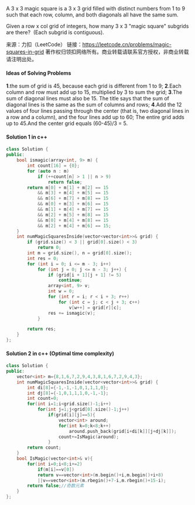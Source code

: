 A 3 x 3 magic square is a 3 x 3 grid filled with distinct numbers from 1 to 9 such that each row, column, and both diagonals all have the same sum.

Given a row x col grid of integers, how many 3 x 3 "magic square" subgrids are there?  (Each subgrid is contiguous).

来源：力扣（LeetCode）
链接：https://leetcode.cn/problems/magic-squares-in-grid
著作权归领扣网络所有。商业转载请联系官方授权，非商业转载请注明出处。

#### Ideas of Solving Problems

**1**.the sum of grid is 45, because each grid is different from 1 to 9;
**2**.Each column and row must add up to 15, multiplied by 3 to sum the grid;
**3**.The sum of diagonal lines must also be 15. The title says that the sum of diagonal lines is the same as the sum of columns and rows;
**4**.Add the 12 values of four lines passing through the center (that is, two diagonal lines in a row and a column), and the four lines add up to 60; The entire grid adds up to 45.And the center grid equals (60-45)/3 = 5.

#### Solution 1 in c++

```c++
class Solution {
public:
    bool ismagic(array<int, 9> m) {
        int count[16] = {0};
        for (auto n : m)
            if (++count[n] > 1 || n > 9)
                return false;
        return m[0] + m[1] + m[2] == 15
            && m[3] + m[4] + m[5] == 15
            && m[6] + m[7] + m[8] == 15
            && m[0] + m[3] + m[6] == 15
            && m[1] + m[4] + m[7] == 15
            && m[2] + m[5] + m[8] == 15
            && m[0] + m[4] + m[8] == 15
            && m[2] + m[4] + m[6] == 15;
    }
    int numMagicSquaresInside(vector<vector<int>>& grid) {
        if (grid.size() < 3 || grid[0].size() < 3)
            return 0;
        int m = grid.size(), n = grid[0].size();
        int res = 0;
        for (int i = 0; i <= m - 3; i++)
            for (int j = 0; j <= n - 3; j++) {
                if (grid[i + 1][j + 1] != 5)
                    continue;
                array<int, 9> v;
                int w = 0;
                for (int r = i; r < i + 3; r++)
                    for (int c = j; c < j + 3; c++)
                        v[w++] = grid[r][c];
                res += ismagic(v);
            }

        return res;
    }
};
```

#### Solution 2 in c++ (Optimal time complexity)

```c++
class Solution {
public:
    vector<int> m={8,1,6,7,2,9,4,3,8,1,6,7,2,9,4,3};
    int numMagicSquaresInside(vector<vector<int>>& grid) {
        int di[8]={-1,-1,-1,0,1,1,1,0};
        int dj[8]={-1,0,1,1,1,0,-1,-1};
        int count=0;
        for(int i=1;i<grid.size()-1;i++)
            for(int j=1;j<grid[0].size()-1;j++)
                if(grid[i][j]==5){
                    vector<int> around;
                    for(int k=0;k<8;k++)
                        around.push_back(grid[i+di[k]][j+dj[k]]);
                    count+=IsMagic(around);
                }
        return count;
    }
    bool IsMagic(vector<int>& v){
        for(int i=0;i<8;i+=2)
            if(m[i]==v[0])
            return v==vector<int>(m.begin()+i,m.begin()+i+8)
            ||v==vector<int>(m.rbegin()+7-i,m.rbegin()+15-i);
        return false;//奇数元素
    }
};

```